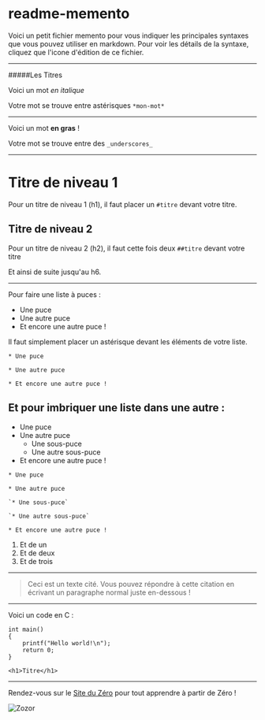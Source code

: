 # readme-memento
Voici un petit fichier memento pour vous indiquer les principales syntaxes que vous pouvez utiliser en markdown.
Pour voir les détails de la syntaxe, cliquez que l'icone d'édition de ce fichier.

-----------------

#####Les Titres

Voici un mot *en italique* 

Votre mot se trouve entre astérisques `*mon-mot*`

-----------------

Voici un mot __en gras__ ! 

Votre mot se trouve entre des `_underscores_` 

-----------------



# Titre de niveau 1 
Pour un titre de niveau 1 (h1), il faut placer un `#titre` devant votre titre.

## Titre de niveau 2
Pour un titre de niveau 2 (h2), il faut cette fois deux `##titre` devant votre titre

Et ainsi de suite jusqu'au h6.

-----------------

Pour faire une liste à puces :

* Une puce
* Une autre puce
* Et encore une autre puce !

Il faut simplement placer un astérisque devant les éléments de votre liste.

`* Une puce`

`* Une autre puce`

`* Et encore une autre puce !`

Et pour imbriquer une liste dans une autre :
------

* Une puce
* Une autre puce
    * Une sous-puce
    * Une autre sous-puce
* Et encore une autre puce !

`* Une puce`

`* Une autre puce`

    `* Une sous-puce`
    
    `* Une autre sous-puce`
    
`* Et encore une autre puce !`

1. Et de un
2. Et de deux
3. Et de trois

-----------------

> Ceci est un texte cité. Vous pouvez répondre
> à cette citation en écrivant un paragraphe
> normal juste en-dessous !

-----------------

Voici un code en C :

    int main()
    {
        printf("Hello world!\n");
        return 0;
    }

`<h1>Titre</h1>`

-----------------

Rendez-vous sur le [Site du Zéro](http://www.siteduzero.com) pour tout apprendre à partir de Zéro !

![Zozor](http://uploads.siteduzero.com/files/420001_421000/420263.png)




